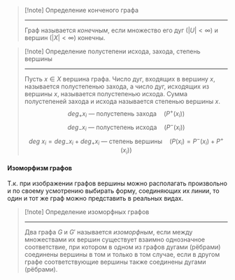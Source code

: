 > [!note] Определение конченого графа
>
> ---
> Граф называется _конечным_, если множество его дуг $(|U| \lt \infty)$ и вершин $(|X| \lt \infty)$ конечны.

> [!note] Определение полустепени исхода, захода, степень вершины
> 
> ---
> Пусть $x \in X$ вершина графа. Число дуг, входящих в вершину $x$, называется полустепенью захода, а число дуг, исходящих из вершины $x$, называется полустепенью исхода. Сумма полустепеней захода и исхода называется степенью вершины $x$. $$deg_+x_i \text{ — полустепень захода} \quad (P^+(x_i))$$ $$deg_-x_i \text{ — полустепень исхода} \quad (P^-(x_i))$$ $$deg \ x_i = deg_-x_i + deg_+x_i \text{ — степень вершины} \quad (P(x_i) = P^-(x_i) + P^+(x_i))$$


#### Изоморфизм графов
Т.к. при изображении графов вершины можно располагать произвольно и по своему усмотрению выбирать форму, соединяющих их линии, то один и тот же граф можно представить в реальных видах.

> [!note] Определение изоморфных графов
> 
> ---
> Два графа $G$ и $G'$ называется _изоморфным_, если между множествами их вершин существует взаимно однозначное соответствие, при котором в одном из графов дугами (рёбрами) соединены вершины в том и только в том случае, если в другом графе соответствующие вершины также соединены дугами (рёбрами).